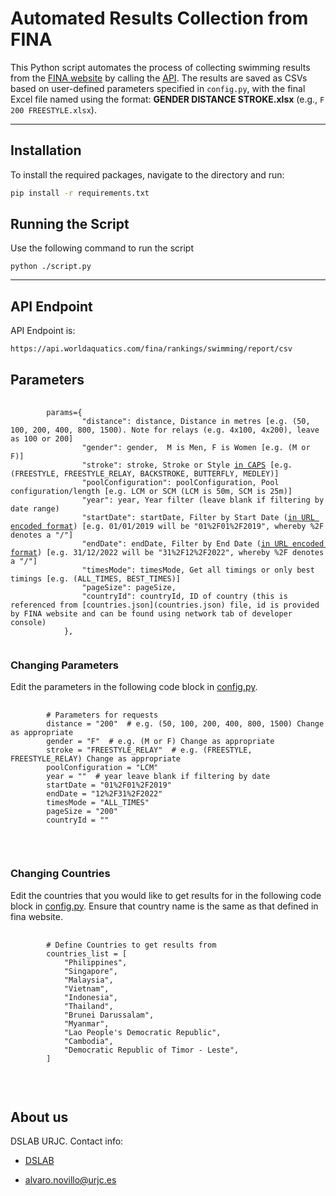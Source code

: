 # **Automated Results Collection from FINA**

This Python script automates the process of collecting swimming results from the [FINA website](https://www.worldaquatics.com) by calling the [API](#api-endpoint). The results are saved as CSVs based on user-defined parameters specified in `config.py`, with the final Excel file named using the format: **GENDER DISTANCE STROKE.xlsx** (e.g., `F 200 FREESTYLE.xlsx`).

---

## **Installation**

To install the required packages, navigate to the directory and run:

```bash
pip install -r requirements.txt
```
## **Running the Script**

Use the following command to run the script

<pre><code>python ./script.py</code></pre>
<hr>

## **API Endpoint**

API Endpoint is:

<pre><code>https://api.worldaquatics.com/fina/rankings/swimming/report/csv</code></pre>

## **Parameters**

<pre>
    <code>
        params={
                "distance": distance, Distance in metres [e.g. (50, 100, 200, 400, 800, 1500). Note for relays (e.g. 4x100, 4x200), leave as 100 or 200]
                "gender": gender,  M is Men, F is Women [e.g. (M or F)]
                "stroke": stroke, Stroke or Style <u>in CAPS</u> [e.g. (FREESTYLE, FREESTYLE_RELAY, BACKSTROKE, BUTTERFLY, MEDLEY)]
                "poolConfiguration": poolConfiguration, Pool configuration/length [e.g. LCM or SCM (LCM is 50m, SCM is 25m)]
                "year": year, Year filter (leave blank if filtering by date range)
                "startDate": startDate, Filter by Start Date (<u>in URL encoded format</u>) [e.g. 01/01/2019 will be "01%2F01%2F2019", whereby %2F denotes a "/"]
                "endDate": endDate, Filter by End Date (<u>in URL encoded format</u>) [e.g. 31/12/2022 will be "31%2F12%2F2022", whereby %2F denotes a "/"]
                "timesMode": timesMode, Get all timings or only best timings [e.g. (ALL_TIMES, BEST_TIMES)]
                "pageSize": pageSize,
                "countryId": countryId, ID of country (this is referenced from [countries.json](countries.json) file, id is provided by FINA website and can be found using network tab of developer console)
            },
    </code>
</pre>


### **Changing Parameters**

Edit the parameters in the following code block in [config.py](config.py).

<pre>
    <code>
        # Parameters for requests
        distance = "200"  # e.g. (50, 100, 200, 400, 800, 1500) Change as appropriate
        gender = "F"  # e.g. (M or F) Change as appropriate
        stroke = "FREESTYLE_RELAY"  # e.g. (FREESTYLE, FREESTYLE_RELAY) Change as appropriate
        poolConfiguration = "LCM"
        year = ""  # year leave blank if filtering by date
        startDate = "01%2F01%2F2019"
        endDate = "12%2F31%2F2022"
        timesMode = "ALL_TIMES"
        pageSize = "200"
        countryId = ""
    </code>
</pre>

<br/>

### **Changing Countries**

Edit the countries that you would like to get results for in the following code block in [config.py](config.py). Ensure that country name is the same as that defined in fina website.

<pre>
    <code>
        # Define Countries to get results from
        countries_list = [
            "Philippines",
            "Singapore",
            "Malaysia",
            "Vietnam",
            "Indonesia",
            "Thailand",
            "Brunei Darussalam",
            "Myanmar",
            "Lao People's Democratic Republic",
            "Cambodia",
            "Democratic Republic of Timor - Leste",
        ]
    </code>
</pre>

<br/>

## About us
DSLAB URJC. Contact info:

* [DSLAB](https://www.datasciencelab.es)

* [alvaro.novillo@urjc.es](https://www.linkedin.com/in/%C3%A1lvaro-novillo-correas-1b4452226)
